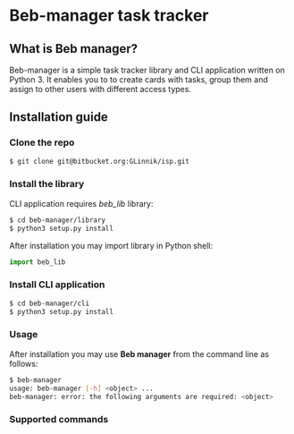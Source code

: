 # Beb-manager task tracker #

## What is **Beb manager**? ##

Beb-manager is a simple task tracker library and CLI application written on Python 3. It enables you to to create cards with tasks, group them and assign to other users with different access types.

## Installation guide ##

### Clone the repo ###

```bash
$ git clone git@bitbucket.org:GLinnik/isp.git
```

### Install the library ###
CLI application requires *beb_lib* library:

```bash
$ cd beb-manager/library
$ python3 setup.py install
```

After installation you may import library in Python shell:

```python
import beb_lib
```

### Install CLI application ###

```bash
$ cd beb-manager/cli
$ python3 setup.py install
```

### Usage ###

After installation you may use **Beb manager** from the command line as follows:

```bash
$ beb-manager
usage: beb-manager [-h] <object> ...
beb-manager: error: the following arguments are required: <object>
```

### Supported commands ###
